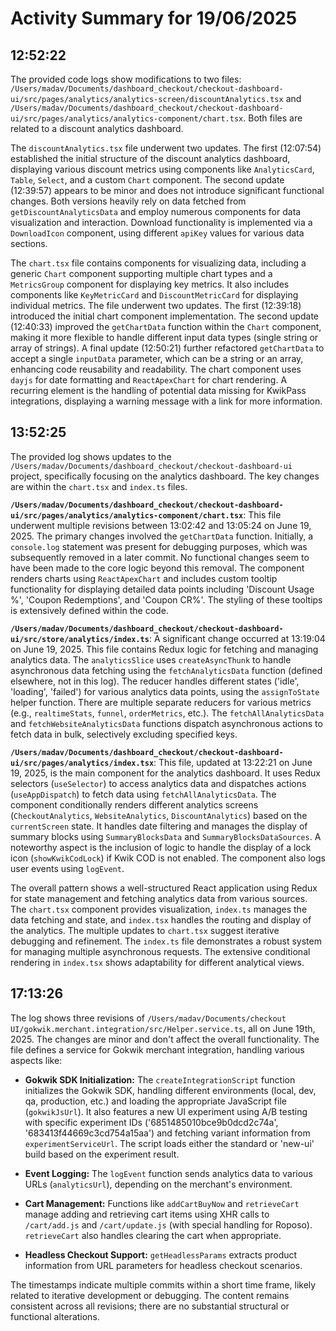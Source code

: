 # Activity Summary for 19/06/2025

## 12:52:22
The provided code logs show modifications to two files: `/Users/madav/Documents/dashboard_checkout/checkout-dashboard-ui/src/pages/analytics/analytics-screen/discountAnalytics.tsx` and `/Users/madav/Documents/dashboard_checkout/checkout-dashboard-ui/src/pages/analytics/analytics-component/chart.tsx`.  Both files are related to a discount analytics dashboard.

The `discountAnalytics.tsx` file underwent two updates. The first (12:07:54) established the initial structure of the discount analytics dashboard,  displaying various discount metrics using components like `AnalyticsCard`, `Table`, `Select`, and a custom `Chart` component.  The second update (12:39:57) appears to be minor and does not introduce significant functional changes.  Both versions heavily rely on data fetched from `getDiscountAnalyticsData` and employ numerous components for data visualization and interaction. Download functionality is implemented via a `DownloadIcon` component, using different `apiKey` values for various data sections.


The `chart.tsx` file contains components for visualizing data, including a generic `Chart` component supporting multiple chart types and a `MetricsGroup` component for displaying key metrics. It also includes components like `KeyMetricCard` and `DiscountMetricCard` for displaying individual metrics. The file underwent two updates. The first (12:39:18)  introduced the initial chart component implementation. The second update (12:40:33) improved the `getChartData` function within the `Chart` component, making it more flexible to handle different input data types (single string or array of strings).  A final update (12:50:21) further refactored `getChartData` to accept a single `inputData` parameter, which can be a string or an array, enhancing code reusability and readability.  The chart component uses `dayjs` for date formatting and `ReactApexChart` for chart rendering. A recurring element is the handling of potential data missing for KwikPass integrations, displaying a warning message with a link for more information.


## 13:52:25
The provided log shows updates to the `/Users/madav/Documents/dashboard_checkout/checkout-dashboard-ui` project, specifically focusing on the analytics dashboard.  The key changes are within the `chart.tsx` and `index.ts` files.

**`/Users/madav/Documents/dashboard_checkout/checkout-dashboard-ui/src/pages/analytics/analytics-component/chart.tsx`**: This file underwent multiple revisions between 13:02:42 and 13:05:24 on June 19, 2025.  The primary changes involved the `getChartData` function.  Initially,  a `console.log` statement was present for debugging purposes, which was subsequently removed in a later commit.  No functional changes seem to have been made to the core logic beyond this removal. The component renders charts using `ReactApexChart` and includes custom tooltip functionality for displaying detailed data points including 'Discount Usage %', 'Coupon Redemptions', and 'Coupon CR%'.  The styling of these tooltips is extensively defined within the code.

**`/Users/madav/Documents/dashboard_checkout/checkout-dashboard-ui/src/store/analytics/index.ts`**:  A significant change occurred at 13:19:04 on June 19, 2025. This file contains Redux logic for fetching and managing analytics data. The `analyticsSlice` uses `createAsyncThunk` to handle asynchronous data fetching using the `fetchAnalyticsData` function (defined elsewhere, not in this log). The reducer handles different states ('idle', 'loading', 'failed') for various analytics data points, using the `assignToState` helper function.  There are multiple separate reducers for various metrics (e.g., `realtimeStats`, `funnel`, `orderMetrics`, etc.). The `fetchAllAnalyticsData` and `fetchWebsiteAnalyticsData` functions dispatch asynchronous actions to fetch data in bulk, selectively excluding specified keys.

**`/Users/madav/Documents/dashboard_checkout/checkout-dashboard-ui/src/pages/analytics/index.tsx`**: This file, updated at 13:22:21 on June 19, 2025, is the main component for the analytics dashboard.  It uses Redux selectors (`useSelector`) to access analytics data and dispatches actions (`useAppDispatch`) to fetch data using `fetchAllAnalyticsData`. The component conditionally renders different analytics screens (`CheckoutAnalytics`, `WebsiteAnalytics`, `DiscountAnalytics`) based on the `currentScreen` state.  It handles date filtering and manages the display of summary blocks using `SummaryBlocksData` and `SummaryBlocksDataSources`. A noteworthy aspect is the inclusion of logic to handle the display of a lock icon (`showKwikCodLock`) if Kwik COD is not enabled.  The component also logs user events using `logEvent`.

The overall pattern shows a well-structured React application using Redux for state management and fetching analytics data from various sources.  The `chart.tsx` component provides visualization, `index.ts` manages the data fetching and state, and `index.tsx` handles the routing and display of the analytics.  The multiple updates to `chart.tsx` suggest iterative debugging and refinement.  The `index.ts` file demonstrates a robust system for managing multiple asynchronous requests. The extensive conditional rendering in `index.tsx` shows adaptability for different analytical views.


## 17:13:26
The log shows three revisions of `/Users/madav/Documents/checkout UI/gokwik.merchant.integration/src/Helper.service.ts`, all on June 19th, 2025.  The changes are minor and don't affect the overall functionality.  The file defines a service for Gokwik merchant integration, handling various aspects like:

* **Gokwik SDK Initialization:** The `createIntegrationScript` function initializes the Gokwik SDK, handling different environments (local, dev, qa, production, etc.) and loading the appropriate JavaScript file (`gokwikJsUrl`). It also features a new UI experiment using A/B testing with specific experiment IDs ('6851485010bce9b0dcd2c74a', '683413f44669c3cd754a15aa') and fetching variant information from `experimentServiceUrl`.  The script loads either the standard or 'new-ui' build based on the experiment result.

* **Event Logging:** The `logEvent` function sends analytics data to various URLs (`analyticsUrl`), depending on the merchant's environment.

* **Cart Management:** Functions like `addCartBuyNow` and `retrieveCart` manage adding and retrieving cart items using XHR calls to `/cart/add.js` and `/cart/update.js` (with special handling for Roposo).  `retrieveCart` also handles clearing the cart when appropriate.

* **Headless Checkout Support:** `getHeadlessParams` extracts product information from URL parameters for headless checkout scenarios.

The timestamps indicate multiple commits within a short time frame, likely related to iterative development or debugging. The content remains consistent across all revisions; there are no substantial structural or functional alterations.
